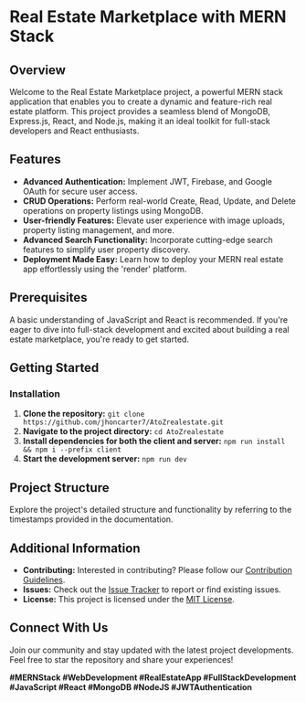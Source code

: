 # Real Estate Marketplace with MERN Stack

## Overview

Welcome to the Real Estate Marketplace project, a powerful MERN stack application that enables you to create a dynamic and feature-rich real estate platform. This project provides a seamless blend of MongoDB, Express.js, React, and Node.js, making it an ideal toolkit for full-stack developers and React enthusiasts.

## Features

- **Advanced Authentication:** Implement JWT, Firebase, and Google OAuth for secure user access.
- **CRUD Operations:** Perform real-world Create, Read, Update, and Delete operations on property listings using MongoDB.
- **User-friendly Features:** Elevate user experience with image uploads, property listing management, and more.
- **Advanced Search Functionality:** Incorporate cutting-edge search features to simplify user property discovery.
- **Deployment Made Easy:** Learn how to deploy your MERN real estate app effortlessly using the 'render' platform.

## Prerequisites

A basic understanding of JavaScript and React is recommended. If you're eager to dive into full-stack development and excited about building a real estate marketplace, you're ready to get started.

## Getting Started

### Installation

1. **Clone the repository:** `git clone https://github.com/jhoncarter7/AtoZrealestate.git`
2. **Navigate to the project directory:** `cd AtoZrealestate`
3. **Install dependencies for both the client and server:** `npm run install && npm i --prefix client`
4. **Start the development server:** `npm run dev`

## Project Structure

Explore the project's detailed structure and functionality by referring to the timestamps provided in the documentation.

## Additional Information

- **Contributing:** Interested in contributing? Please follow our [Contribution Guidelines](CONTRIBUTING.md).
- **Issues:** Check out the [Issue Tracker](https://github.com/jhoncarter7/AtoZrealestate/issues) to report or find existing issues.
- **License:** This project is licensed under the [MIT License](LICENSE).

## Connect With Us

Join our community and stay updated with the latest project developments. Feel free to star the repository and share your experiences!

**#MERNStack #WebDevelopment #RealEstateApp #FullStackDevelopment #JavaScript #React #MongoDB #NodeJS #JWTAuthentication**
